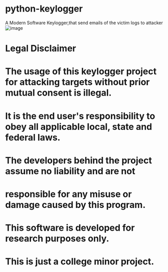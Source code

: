 # python-keylogger
A Modern Software Keylogger,that send emails of the victim logs to attacker
![image](https://github.com/Zotq/python-keylogger/assets/88341255/4e259afb-ed12-47d5-aa7d-697f6ca3524d)

# Legal Disclaimer
# The usage of this keylogger project for attacking targets without prior mutual consent is illegal.
# It is the end user's responsibility to obey all applicable local, state and federal laws.
# The developers behind the project assume no liability and are not
# responsible for any misuse or damage caused by this program.
# This software is developed for research purposes only.
# This is just a college minor project.
